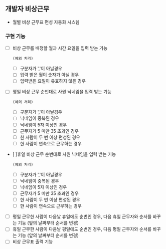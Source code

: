 ## 개발자 비상근무

- 월별 비상 근무표 편성 자동화 시스템

### 구현 기능

- [ ] 비상 근무를 배정할 월과 시간 요일을 입력 받는 기능

      (예외 처리)

  - [ ] 구분자가 ','이 아닐경우
  - [ ] 입력 받은 월이 숫자가 아닐 경우
  - [ ] 입력받은 요일이 유효하지 않은 경우

- [ ] 평일 비상 근무 순번대로 사원 닉네임을 입력 받는 기능

      (예외 처리)

  - [ ] 구분자가 ','이 아닐경우
  - [ ] 닉네임이 중복된 경우
  - [ ] 닉네임이 5자 이상인 경우
  - [ ] 근무자가 5 미만 35 초과인 경우
  - [ ] 한 사람이 두 번 이상 편성된 경우
  - [ ] 한 사람이 연속으로 근무하는 경우

- [ ]휴일 비상 근무 순번대로 사원 닉네임을 입력 받는 기능

      (예외 처리)

  - [ ] 구분자가 ','이 아닐경우
  - [ ] 닉네임이 중복된 경우
  - [ ] 닉네임이 5자 이상인 경우
  - [ ] 근무자가 5 미만 35 초과인 경우
  - [ ] 한 사람이 두 번 이상 편성된 경우
  - [ ] 한 사람이 연속으로 근무하는 경우

- [ ] 평일 근무한 사람이 다음날 휴일에도 순번인 경우, 다음 휴일 근무자와 순서를 바꾸는 기능 (앞의 날짜부터 순서를 변경)
- [ ] 휴일 근무한 사람이 다음날 평일에도 순번인 경우, 다음 평일 근무자와 순서를 바꾸는 기능 (앞의 날짜부터 순서를 변경)
- [ ] 비상 근무표 출력 기능
